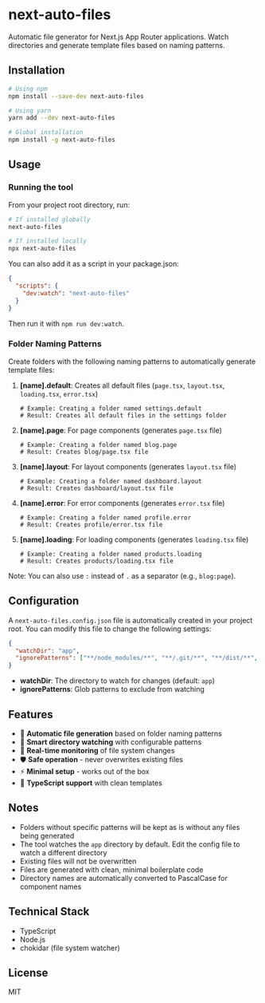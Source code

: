 # next-auto-files

Automatic file generator for Next.js App Router applications. Watch directories and generate template files based on naming patterns.

## Installation

```bash
# Using npm
npm install --save-dev next-auto-files

# Using yarn
yarn add --dev next-auto-files

# Global installation
npm install -g next-auto-files
```

## Usage

### Running the tool

From your project root directory, run:

```bash
# If installed globally
next-auto-files

# If installed locally
npx next-auto-files
```

You can also add it as a script in your package.json:

```json
{
  "scripts": {
    "dev:watch": "next-auto-files"
  }
}
```

Then run it with `npm run dev:watch`.

### Folder Naming Patterns

Create folders with the following naming patterns to automatically generate template files:

1. **[name].default**: Creates all default files (`page.tsx`, `layout.tsx`, `loading.tsx`, `error.tsx`)

   ```
   # Example: Creating a folder named settings.default
   # Result: Creates all default files in the settings folder
   ```

2. **[name].page**: For page components (generates `page.tsx` file)

   ```
   # Example: Creating a folder named blog.page
   # Result: Creates blog/page.tsx file
   ```

3. **[name].layout**: For layout components (generates `layout.tsx` file)

   ```
   # Example: Creating a folder named dashboard.layout
   # Result: Creates dashboard/layout.tsx file
   ```

4. **[name].error**: For error components (generates `error.tsx` file)

   ```
   # Example: Creating a folder named profile.error
   # Result: Creates profile/error.tsx file
   ```

5. **[name].loading**: For loading components (generates `loading.tsx` file)

   ```
   # Example: Creating a folder named products.loading
   # Result: Creates products/loading.tsx file
   ```

Note: You can also use `:` instead of `.` as a separator (e.g., `blog:page`).

## Configuration

A `next-auto-files.config.json` file is automatically created in your project root. You can modify this file to change the following settings:

```json
{
  "watchDir": "app",
  "ignorePatterns": ["**/node_modules/**", "**/.git/**", "**/dist/**", "**/build/**"]
}
```

- **watchDir**: The directory to watch for changes (default: `app`)
- **ignorePatterns**: Glob patterns to exclude from watching

## Features

- 🚀 **Automatic file generation** based on folder naming patterns
- 📁 **Smart directory watching** with configurable patterns
- 🔄 **Real-time monitoring** of file system changes
- 🛡️ **Safe operation** - never overwrites existing files
- ⚡ **Minimal setup** - works out of the box
- 🎯 **TypeScript support** with clean templates

## Notes

- Folders without specific patterns will be kept as is without any files being generated
- The tool watches the `app` directory by default. Edit the config file to watch a different directory
- Existing files will not be overwritten
- Files are generated with clean, minimal boilerplate code
- Directory names are automatically converted to PascalCase for component names

## Technical Stack

- TypeScript
- Node.js
- chokidar (file system watcher)

## License

MIT
